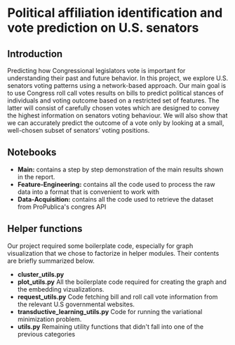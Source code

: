 # Political affiliation identification and vote prediction on U.S. senators

## Introduction 
Predicting how Congressional legislators vote is important for understanding their past and future behavior. In this project, we explore U.S. senators voting patterns using a network-based approach. Our main goal is to use Congress roll call votes results on bills to predict political stances of individuals and voting outcome based on a restricted set of features. The latter will consist of carefully chosen votes which are designed to convey the highest information on senators voting behaviour. We will also show that we can accurately predict the outcome of a vote only by looking at a small, well-chosen subset of senators’ voting positions. 

## Notebooks
* **Main:** contains a step by step demonstration of the main results shown in the report.
* **Feature-Engineering:**  contains all the code used to process the raw data into a format that is convenient to work with
* **Data-Acquisition:** contains all the code used to retrieve the dataset from ProPublica's congres API

## Helper functions
Our project required some boilerplate code, especially for graph visualization that we chose to factorize in helper modules. Their contents are briefly summarized below.

* **cluster_utils.py** 
* **plot_utils.py** All the boilerplate code required for creating the graph and the embedding vizualizations.
* **request_utils.py** Code fetching bill and roll call vote information from the relevant U.S governmental websites.
* **transductive_learning_utils.py** Code for running the variational minimization problem.
* **utils.py** Remaining utility functions that didn't fall into one of the previous categories
